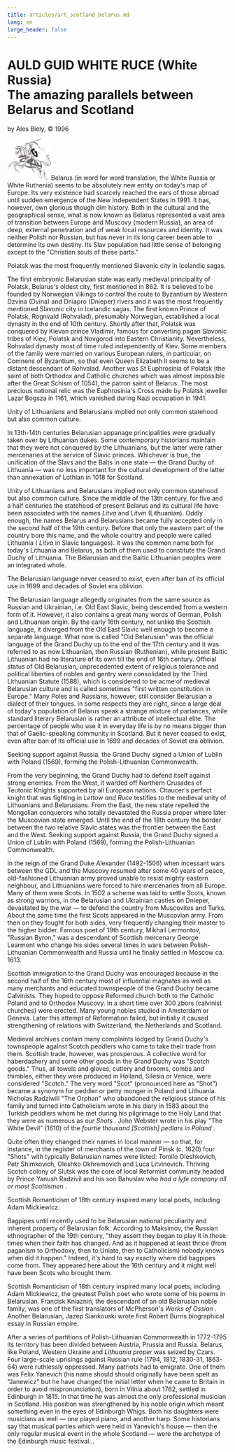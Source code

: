 ```yaml
---
title: articles/art_scotland_belarus.md 
lang: en
large_header: false
---
```



<h1 id="auld-guid-white-ruce-white-russia-the-amazing-parallels-between-belarus-and-scotland">AULD GUID WHITE RUCE (White Russia)<br />
The amazing parallels between Belarus and Scotland</h1>

by Ales Biely, © 1996


<img src="ratnik.jpg" width="100" height="95" alt="Pahonia, national symbol of Belarus" />Belarus (in word for word translation, the White Russia or White Ruthenia) seems to be absolutely new entity on today's map of Europe. Its very existence had scarcely reached the ears of those abroad until sudden emergence of the New Independent States in 1991. It has, however, own glorious though dim history. Both in the cultural and the geographical sense, what is now known as Belarus represented a vast area of transition between Europe and Muscovy (modern Russia), an area of deep, external penetration and of weak local resources and identity. It was neither Polish nor Russian, but has never in its long career been able to determine its own destiny. Its Slav population had little sense of belonging except to the "Christian souls of these parts."


Polatsk was the most frequently mentioned Slavonic city in Icelandic sagas.


The first embryonic Belarusian state was early medieval principality of Polatsk, Belarus's oldest city, first mentioned in 862. It is believed to be founded by Norwegian Vikings to control the route to Byzantium by Western Dzvina (Dvina) and Dniapro (Dnieper) rivers and it was the most frequently mentioned Slavonic city in Icelandic sagas. The first known Prince of Polatsk, Rognvald (Rohvalad), presumably Norwegian, established a local dynasty in the end of 10th century. Shortly after that, Polatsk was conquered by Kievan prince Vladimir, famous for converting pagan Slavonic tribes of Kiev, Polatsk and Novgorod into Eastern Christianity. Nevertheless, Rohvalad dynasty most of time ruled independently of Kiev. Some members of the family were married on various European rulers, in particular, on Comnens of Byzantium, so that even Queen Elizabeth II seems to be a distant descendant of Rohvalad. Another was St Euphrosinia of Polatsk (the saint of both Orthodox and Catholic churches which was almost impossible after the Great Schism of 1054), the patron saint of Belarus. The most precious national relic was the Euphrosinia's Cross made by Polatsk jeweller Lazar Bogsza in 1161, which vanished during Nazi occupation in 1941.


Unity of Lithuanians and Belarusians implied not only common statehood but also common culture.


In 13th-14th centuries Belarusian appanage principalities were gradually taken over by Lithuanian dukes. Some contemporary historians maintain that they were not conquered by the Lithuanians, but the latter were rather mercenaries at the service of Slavic princes. Whichever is true, the unification of the Slavs and the Balts in one state — the Grand Duchy of Lithuania — was no less important for the cultural development of the latter than annexation of Lothian in 1018 for Scotland.


Unity of Lithuanians and Belarusians implied not only common statehood but also common culture. Since the middle of the 13th century, for five and a half centuries the statehood of present Belarus and its cultural life have been associated with the names  *Litva*  and  *Litvin*  (Lithuanian). Oddly enough, the names Belarus and Belarusians became fully accepted only in the second half of the 19th century. Before that only the eastern part of the country bore this name, and the whole country and people were called Lithuania ( *Litva*  in Slavic languages). It was the common name both for today's Lithuania and Belarus, as both of them used to constitute the Grand Duchy of Lithuania. The Belarusian and the Baltic Lithuanian peoples were an integrated whole.


The Belarusian language never ceased to exist, even after ban of its official use in 1699 and decades of Soviet era oblivion.


The Belarusian language allegedly originates from the same source as Russian and Ukrainian, i.e. Old East Slavic, being descended from a western form of it. However, it also contains a great many words of German, Polish and Lithuanian origin. By the early 16th century, not unlike the Scottish language, it diverged from the Old East Slavic well enough to become a separate language. What now is called "Old Belarusian" was the official language of the Grand Duchy up to the end of the 17th century and it was referred to as now Lithuanian, then Russian (Ruthenian), while present Baltic Lithuanian had no literature of its own till the end of 16th century. Official status of Old Belarusian, unprecedented extent of religious tolerance and political liberties of nobles and gentry were consolidated by the Third Lithuanian Statute (1588), which is considered to be acme of medieval Belarusian culture and is called sometimes "first written constitution in Europe." Many Poles and Russians, however, still consider Belarusian a dialect of their tongues. In some respects they are right, since a large deal of today's population of Belarus speak a strange mixture of parlances, while standard literary Belarusian is rather an attribute of intellectual elite. The percentage of people who use it in everyday life is by no means bigger than that of Gaelic-speaking community in Scotland. But it never ceased to exist, even after ban of its official use in 1699 and decades of Soviet era oblivion.


Seeking support against Russia, the Grand Duchy signed a Union of Lublin with Poland (1569), forming the Polish-Lithuanian Commonwealth.


From the very beginning, the Grand Duchy had to defend itself against strong enemies. From the West, it warded off Northern Crusades of Teutonic Knights supported by all European nations. Chaucer's perfect knight that was fighting in  *Lettow and Ruce*  testifies to the medieval unity of Lithuanians and Belarusians. From the East, the new state repelled the Mongolian conquerors who totally devastated the Russia proper where later the Muscovian state emerged. Until the end of the 18th century the border between the two relative Slavic states was the frontier between the East and the West. Seeking support against Russia, the Grand Duchy signed a Union of Lublin with Poland (1569), forming the Polish-Lithuanian Commonwealth.


In the reign of the Grand Duke Alexander (1492-1506) when incessant wars between the GDL and the Muscovy resumed after some 40 years of peace, old-fashioned Lithuanian army proved unable to resist mighty eastern neighbour, and Lithuanians were forced to hire mercenaries from all Europe. Many of them were Scots. In 1502 a scheme was laid to settle Scots, known as strong warriors, in the Belarusian and Ukrainian castles on Dnieper, devastated by the war — to defend the country from Muscovites and Turks. About the same time the first Scots appeared in the Muscovian army. From then on they fought for both sides, very frequently changing their master to the higher bidder. Famous poet of 19th century, Mikhail Lermontov, "Russian Byron," was a descendant of Scottish mercenary George Learmont who change his sides several times in wars between Polish-Lithuanian Commonwealth and Russia until he finally settled in Moscow ca. 1613.


Scottish immigration to the Grand Duchy was encouraged because in the second half of the 16th century most of influential magnates as well as many merchants and educated townspeople of the Grand Duchy became Calvinists. They hoped to oppose Reformed church both to the Catholic Poland and to Orthodox Muscovy. In a short time over 300 zbors (calvinist churches) were erected. Many young nobles studied in Amsterdam or Geneva. Later this attempt of Reformation failed, but initially it caused strengthening of relations with Switzerland, the Netherlands and Scotland.


Medieval archives contain many complaints lodged by Grand Duchy's townspeople against Scotch peddlers who came to take their trade from them. Scottish trade, however, was prosperous. A collective word for haberdashery and some other goods in the Grand Duchy was "Scotch goods." Thus, all towels and gloves, cutlery and brooms, combs and thimbles, either they were produced in Holland, Silesia or Venice, were considered "Scotch." The very word "Scot" (pronounced here as "Shot") became a synonym for peddler or petty monger in Poland and Lithuania. Nicholas Radziwill "The Orphan" who abandoned the religious stance of his family and turned into Catholicism wrote in his diary in 1583 about the Turkish peddlers whom he met during his pilgrimage to the Holy Land that they were as numerous as  *our Shots* . John Webster wrote in his play "The White Devil" (1610) of the  *fourtie thousand [Scottish] pedlars in Poland* .


Quite often they changed their names in local manner — so that, for instance, in the register of merchants of the town of Pinsk (c. 1620) four "Shots" with typically Belarusian names were listed: Tomilo Oleshkovich, Petr Shimkovich, Oleshko Okhremovich and Luca Litvinovich. Thriving Scotch colony of Slutsk was the core of local Reformist community headed by Prince Yanush Radzivil and his son Bahuslav who  *had a lyfe company all or most Scottismen* .


Scottish Romanticism of 18th century inspired many local poets, including Adam Mickiewicz.


Bagpipes until recently used to be Belarusian national peculiarity and inherent property of Belarusian folk. According to Maksimov, the Russian ethnographer of the 19th century, "they assert they began to play it in those times when their faith has changed. And as it happened at least thrice (from paganism to Orthodoxy, then to Uniate, then to Catholicism) nobody knows when did it happen." Indeed, it's hard to say exactly where did bagpipes come from. They appeared here about the 16th century and it might well have been Scots who brought them.


Scottish Romanticism of 18th century inspired many local poets, including Adam Mickiewicz, the greatest Polish poet who wrote some of his poems in Belarusian. Francisk Kniaznin, the descendant of an old Belarusian noble family, was one of the first translators of McPherson's  *Works of Ossian* . Another Belarusian, Jazep Siankouski wrote first Robert Burns biographical essay in Russian empire.


After a series of partitions of Polish-Lithuanian Commonwealth in 1772-1795 its territory has been divided between Austria, Prussia and Russia. Belarus, like Poland, Western Ukraine and  *Lithuania proper*  was seized by Czars. Four large-scale uprisings against Russian rule (1794, 1812, 1830-31, 1863-64) were ruthlessly oppressed. Many patriots had to emigrate. One of them was Felix Yanevich (his name should should originally have been spelt as "Janewicz" but he have changed the initial letter when he came to Britain in order to avoid mispronunciation), born in Vilnia about 1762, settled in Edinburgh in 1815. In that time he was almost the only professional musician in Scotland. His position was strengthened by his noble origin which meant something even in the eyes of Edinburgh Whigs. Both his daughters were musicians as well — one played piano, and another harp. Some historians say that musical parties which were held in Yanevich's house — then the only regular musical event in the whole Scotland — were the archetype of the Edinburgh music festival...

